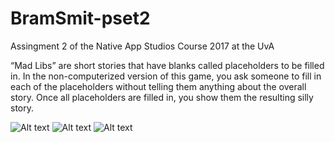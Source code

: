 # BramSmit-pset2

Assingment 2 of the Native App Studios Course 2017 at the UvA

“Mad Libs” are short stories that have blanks called placeholders to be filled in. In the non-computerized version of this game, you ask someone to fill in each of the placeholders without telling them anything about the overall story. Once all placeholders are filled in, you show them the resulting silly story.

![Alt text](/app/Screenshot1.png?raw=true)
![Alt text](/app/Screenshot2.png?raw=true)
![Alt text](/app/Screenshot3.png?raw=true)
